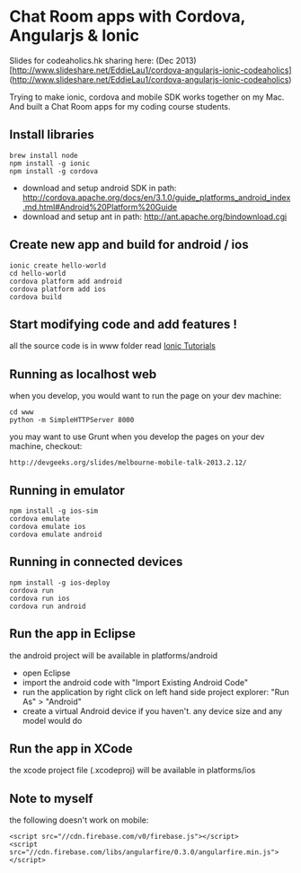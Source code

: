 Chat Room apps with Cordova, Angularjs & Ionic
=========================

Slides for codeaholics.hk sharing here: (Dec 2013)
[http://www.slideshare.net/EddieLau1/cordova-angularjs-ionic-codeaholics] (http://www.slideshare.net/EddieLau1/cordova-angularjs-ionic-codeaholics)

Trying to make ionic, cordova and mobile SDK works together on my Mac.
And built a Chat Room apps for my coding course students.


Install libraries
-----------------

    brew install node
    npm install -g ionic
    npm install -g cordova
  
* download and setup android SDK in path: http://cordova.apache.org/docs/en/3.1.0/guide_platforms_android_index.md.html#Android%20Platform%20Guide
* download and setup ant in path: http://ant.apache.org/bindownload.cgi


Create new app and build for android / ios
-----------------

    ionic create hello-world
    cd hello-world
    cordova platform add android
    cordova platform add ios
    cordova build


Start modifying code and add features !
---------------

all the source code is in www folder
read [Ionic Tutorials](http://ionicframework.com/tutorials/)


Running as localhost web
----------------------

when you develop, you would want to run the page on your dev machine:

    cd www
    python -m SimpleHTTPServer 8000

you may want to use Grunt when you develop the pages on your dev machine, checkout:

    http://devgeeks.org/slides/melbourne-mobile-talk-2013.2.12/


Running in emulator
----------------

    npm install -g ios-sim
    cordova emulate
    cordova emulate ios    
    cordova emulate android    

Running in connected devices
-------------------

    npm install -g ios-deploy
    cordova run
    cordova run ios 
    cordova run android


Run the app in Eclipse
-----------------

the android project will be available in platforms/android

* open Eclipse
* import the android code with "Import Existing Android Code"
* run the application by right click on left hand side project explorer: "Run As" > "Android"
* create a virtual Android device if you haven't. any device size and any model would do


Run the app in XCode
-----------------

the xcode project file (.xcodeproj) will be available in platforms/ios


Note to myself
---------------

the following doesn't work on mobile:

    <script src="//cdn.firebase.com/v0/firebase.js"></script>
    <script src="//cdn.firebase.com/libs/angularfire/0.3.0/angularfire.min.js"></script>
    
    